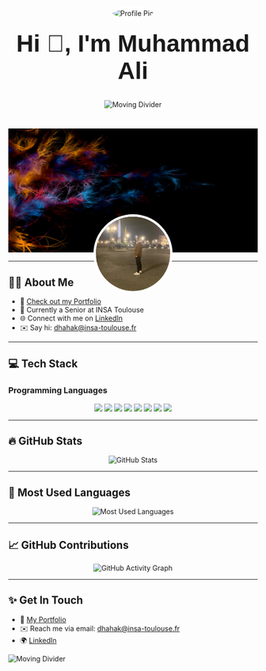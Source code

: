 <div align="center">
  <!-- Profile Pic -->
  <div style="position: relative;">
    <img alt="Profile Pic" src="me.png" style="width: 150px; border-radius: 50%; border: 5px solid white;">
    <h1 style="text-align: center; font-family: 'Arial', sans-serif; font-size: 48px; margin-top: 20px;">Hi 👋, I'm Muhammad Ali</h1>
  </div>

  <!-- Moving GIF Divider -->
  <img src="https://user-images.githubusercontent.com/73097560/115834477-dbab4500-a447-11eb-908a-139a6edaec5c.gif" alt="Moving Divider" style="width: 100%; height: 10px;">
  
  <!-- Background with Profile Image in Front -->
  <div style="text-align: center; position: relative; margin-top: 40px;">
      <img style="width: 100%; height: 250px; object-fit: cover;" alt="Background" src="cover.jpg">
      <div
          style="width: 150px; height: 150px; position: absolute; border-radius: 50%; overflow: hidden; left: 50%; bottom: 0; transform: translate(-50%, 50%); border: 5px solid white;">
          <img alt="Profile Pic" src="me.jpg">
      </div>
  </div>
</div>

---

## 👨‍💻 **About Me**

- 📂 [Check out my Portfolio](#)
- 🌱 Currently a Senior at INSA Toulouse
- 🌐 Connect with me on [LinkedIn](https://www.linkedin.com/in/muhammad-ali-dhahak-smith-653bb8332/)
- ✉️ Say hi: dhahak@insa-toulouse.fr

---

## 💻 **Tech Stack**

### Programming Languages
<p align="center">
  <img src="https://img.shields.io/badge/C-00599C?style=for-the-badge&logo=c&logoColor=white"/>
  <img src="https://img.shields.io/badge/C++-00599C?style=for-the-badge&logo=c%2B%2B&logoColor=white"/>
  <img src="https://img.shields.io/badge/OCaml-EC6813?style=for-the-badge&logo=ocaml&logoColor=white"/>
  <img src="https://img.shields.io/badge/Java-007396?style=for-the-badge&logo=java&logoColor=white"/>
  <img src="https://img.shields.io/badge/TypeScript-007ACC?style=for-the-badge&logo=typescript&logoColor=white"/>
  <img src="https://img.shields.io/badge/Python-14354C?style=for-the-badge&logo=python&logoColor=white"/>
  <img src="https://img.shields.io/badge/R-276DC3?style=for-the-badge&logo=r&logoColor=white"/>
  <img src="https://img.shields.io/badge/SQL-4479A1?style=for-the-badge&logo=sql&logoColor=white"/>
</p>

---

## 🔥 **GitHub Stats**

<p align="center">
  <img src="https://github-readme-stats.vercel.app/api?username=YourGitHubUsername&show_icons=true&theme=radical" alt="GitHub Stats" />
</p>

---

## 🌟 **Most Used Languages**
<p align="center">
  <img src="https://github-readme-stats.vercel.app/api/top-langs/?username=YourGitHubUsername&layout=compact&theme=radical&hide=javascript,html" alt="Most Used Languages"/>
</p>

---

## 📈 **GitHub Contributions**
<p align="center">
  <img src="https://activity-graph.herokuapp.com/graph?username=YourGitHubUsername&theme=react-dark" alt="GitHub Activity Graph" />
</p>

---

## ✨ **Get In Touch**

- 📂 [My Portfolio](#)
- ✉️ Reach me via email: dhahak@insa-toulouse.fr
- 🌍 [LinkedIn](https://www.linkedin.com/in/muhammad-ali-dhahak-smith-653bb8332/)

<!-- Moving Gradient GIF Divider -->
<img src="https://user-images.githubusercontent.com/73097560/115834477-dbab4500-a447-11eb-908a-139a6edaec5c.gif" alt="Moving Divider" style="width: 100%; height: 10px;">
